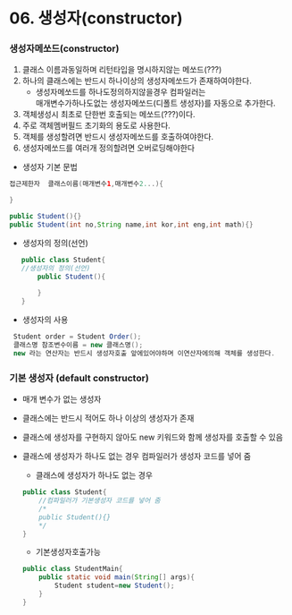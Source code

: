 # 06. 생성자(constructor)

### 생성자메쏘드(constructor) 
 1. 클래스 이름과동일하며 리턴타입을 명시하지않는 메쏘드(???)
 2. 하나의 클래스에는 반드시 하나이상의 생성자메쏘드가 존재하여야한다.
    - 생성자메쏘드를 하나도정의하지않을경우 컴파일러는 <br>
      매개변수가하나도없는 생성자메쏘드(디폴트 생성자)를 자동으로 추가한다.    
 4. 객체생성시 최초로 단한번 호출되는 메쏘드(???)이다.
 5. 주로 객체멤버필드 초기화의 용도로 사용한다.
 6. 객체를 생성할려면 반드시 생성자메쏘드를 호출하여야한다.
 7. 생성자메쏘드를 여러개 정의할려면 오버로딩해야한다

- 생성자 기본 문법

```java
접근제한자  클래스이름(매개변수1,매개변수2...){

}

public Student(){}
public Student(int no,String name,int kor,int eng,int math){}
```
- 생성자의 정의(선언)
 ```java
	public class Student{
	//생성자의 정의(선언)
	    public Student(){
		
	    }
	}
 ```		 	
  - 생성자의 사용
    
   ```java
	Student order = Student Order(); 
	클래스명 참조변수이름 = new 클래스명();
	new 라는 연산자는 반드시 생성자호출 앞에있어야하며 이연산자에의해 객체를 생성한다.
   ```

### 기본 생성자 (default constructor)
- 매개 변수가 없는 생성자
- 클래스에는 반드시 적어도 하나 이상의 생성자가 존재
- 클래스에 생성자를 구현하지 않아도 new 키워드와 함께 생성자를 호출할 수 있음
- 클래스에 생성자가 하나도 없는 경우 컴파일러가 생성자 코드를 넣어 줌
  
    - 클래스에 생성자가 하나도 없는 경우
    ```java
	public class Student{
		//컴파일러가 기본생성자 코드를 넣어 줌
		/*
		public Student(){}
		*/
	}
    ```
    - 기본생성자호출가능	
    ```java
    public class StudentMain{
    	public static void main(String[] args){
            Student student=new Student();
        }
    }
    ```
    



